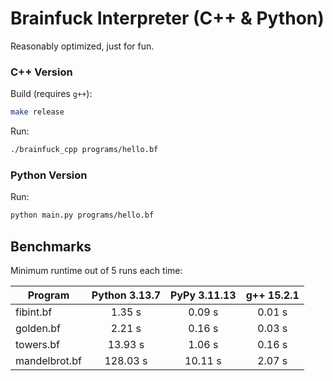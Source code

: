 # Brainfuck Interpreter (C++ & Python)

Reasonably optimized, just for fun.

### C++ Version

Build (requires `g++`):
```sh
make release
```

Run:
```sh
./brainfuck_cpp programs/hello.bf
```

### Python Version

Run:
```sh
python main.py programs/hello.bf
```

## Benchmarks

Minimum runtime out of 5 runs each time:

| Program         |  Python 3.13.7 | PyPy 3.11.13 | g++ 15.2.1 |
|-----------------|:--------------:|:------------:|:----------:|
| fibint.bf       |    1.35 s      |   0.09 s     |   0.01 s   |
| golden.bf       |    2.21 s      |   0.16 s     |   0.03 s   |
| towers.bf       |   13.93 s      |   1.06 s     |   0.16 s   |
| mandelbrot.bf   |  128.03 s      |  10.11 s     |   2.07 s   |
